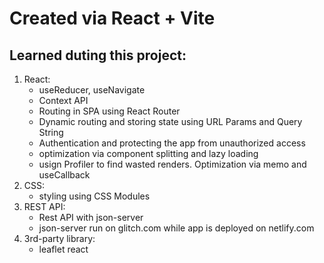 # Created via React + Vite

## Learned duting this project:

1. React:
   - useReducer, useNavigate
   - Context API
   - Routing in SPA using React Router
   - Dynamic routing and storing state using URL Params and Query String
   - Authentication and protecting the app from unauthorized access
   - optimization via component splitting and lazy loading
   - usign Profiler to find wasted renders. Optimization via memo and useCallback
2. CSS:
   - styling using CSS Modules
3. REST API:
   - Rest API with json-server
   - json-server run on glitch.com while app is deployed on netlify.com
4. 3rd-party library:
   - leaflet react
